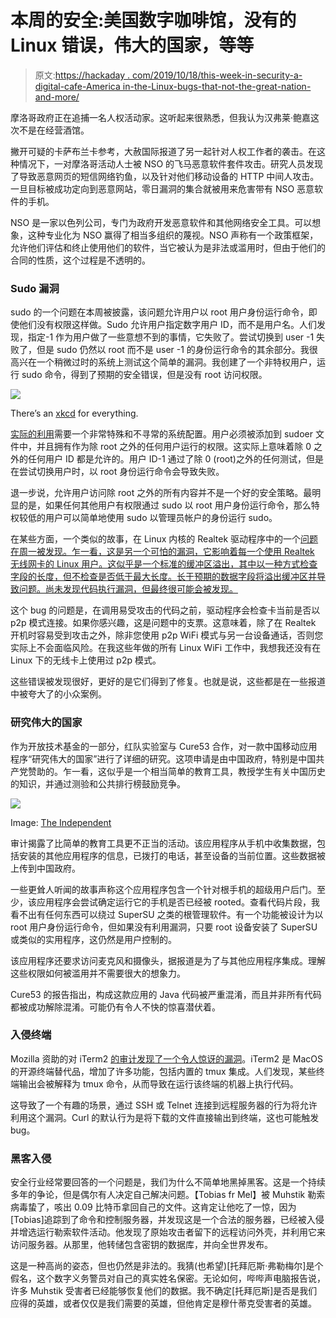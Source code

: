 # 本周的安全:美国数字咖啡馆，没有的 Linux 错误，伟大的国家，等等

> 原文:[https://hackaday . com/2019/10/18/this-week-in-security-a-digital-cafe-America in-the-Linux-bugs-that-not-the-great-nation-and-more/](https://hackaday.com/2019/10/18/this-week-in-security-a-digital-cafe-americain-the-linux-bugs-that-werent-the-great-nation-and-more/)

摩洛哥政府正在追捕一名人权活动家。这听起来很熟悉，但我认为汉弗莱·鲍嘉这次不是在经营酒馆。

撇开可疑的卡萨布兰卡参考，大赦国际报道了另一起针对人权工作者的袭击。在这种情况下，一对摩洛哥活动人士被 NSO 的飞马恶意软件套件攻击。研究人员发现了导致恶意网页的短信网络钓鱼，以及针对他们移动设备的 HTTP 中间人攻击。一旦目标被成功定向到恶意网站，零日漏洞的集合就被用来危害带有 NSO 恶意软件的手机。

NSO 是一家以色列公司，专门为政府开发恶意软件和其他网络安全工具。可以想象，这种专业化为 NSO 赢得了相当多组织的蔑视。NSO 声称有一个政策框架，允许他们评估和终止使用他们的软件，当它被认为是非法或滥用时，但由于他们的合同的性质，这个过程是不透明的。

### Sudo 漏洞

sudo 的一个问题在本周被披露，该问题允许用户以 root 用户身份运行命令，即使他们没有权限这样做。Sudo 允许用户指定数字用户 ID，而不是用户名。人们发现，指定-1 作为用户做了一些意想不到的事情，它失败了。尝试切换到 user -1 失败了，但是 sudo 仍然以 root 而不是 user -1 的身份运行命令的其余部分。我很高兴在一个稍微过时的系统上测试这个简单的漏洞。我创建了一个非特权用户，运行 sudo 命令，得到了预期的安全错误，但是没有 root 访问权限。

[![](../Images/3ca31c12f3731576a780cfe52d2a15ee.png)](https://hackaday.com/wp-content/uploads/2019/10/sandwich.jpg)

There’s an [xkcd](https://www.xkcd.com/149/) for everything.

[实际的利用](https://www.sudo.ws/alerts/minus_1_uid.html)需要一个非常特殊和不寻常的系统配置。用户必须被添加到 sudoer 文件中，并且拥有作为除 root 之外的任何用户运行的权限。这实际上意味着除 0 之外的任何用户 ID 都是允许的。用户 ID-1 通过了除 0 (root)之外的任何测试，但是在尝试切换用户时，以 root 身份运行命令会导致失败。

退一步说，允许用户访问除 root 之外的所有内容并不是一个好的安全策略。最明显的是，如果任何其他用户有权限通过 sudo 以 root 用户身份运行命令，那么特权较低的用户可以简单地使用 sudo 以管理员帐户的身份运行 sudo。

在某些方面，一个类似的故事，在 Linux 内核的 Realtek 驱动程序中的一个[问题在周一被发现。乍一看，这是另一个可怕的漏洞，它影响着每一个使用 Realtek 无线网卡的 Linux 用户。这似乎是一个标准的缓冲区溢出，其中以一种方式检查字段的长度，但不检查是否低于最大长度。长于预期的数据字段将溢出缓冲区并导致问题。尚未发现代码执行漏洞，但最终很可能会被发现。](https://arstechnica.com/information-technology/2019/10/unpatched-linux-flaw-may-let-attackers-crash-or-compromise-nearby-devices/)

这个 bug 的问题是，在调用易受攻击的代码之前，驱动程序会检查卡当前是否以 p2p 模式连接。如果你感兴趣，这是问题中的支票。这意味着，除了在 Realtek 开机时容易受到攻击之外，除非您使用 p2p WiFi 模式与另一台设备通话，否则您实际上不会面临风险。在我这些年做的所有 Linux WiFi 工作中，我想我还没有在 Linux 下的无线卡上使用过 p2p 模式。

这些错误被发现很好，更好的是它们得到了修复。也就是说，这些都是在一些报道中被夸大了的小众案例。

### 研究伟大的国家

作为开放技术基金的一部分，红队实验室与 Cure53 合作，对一款中国移动应用程序“研究伟大的国家”进行了详细的研究。这项申请是由中国政府，特别是中国共产党赞助的。乍一看，这似乎是一个相当简单的教育工具，教授学生有关中国历史的知识，并通过测验和公共排行榜鼓励竞争。

[![](../Images/927459178704a451762cb77a18ec3771.png)](https://hackaday.com/wp-content/uploads/2019/10/qwe_download.jpg)

Image: [The Independent]("https://www.independent.co.uk/news/world/asia/china-xi-jinping-app-millions-forced-download-a8859511.html')

审计揭露了比简单的教育工具更不正当的活动。该应用程序从手机中收集数据，包括安装的其他应用程序的信息，已拨打的电话，甚至设备的当前位置。这些数据被上传到中国政府。

一些更耸人听闻的故事声称这个应用程序包含一个针对根手机的超级用户后门。至少，该应用程序会尝试确定运行它的手机是否已经被 rooted。查看代码片段，我看不出有任何东西可以绕过 SuperSU 之类的根管理软件。有一个功能被设计为以 root 用户身份运行命令，但如果没有利用漏洞，只要 root 设备安装了 SuperSU 或类似的实用程序，这仍然是用户控制的。

该应用程序还要求访问麦克风和摄像头，据报道是为了与其他应用程序集成。理解这些权限如何被滥用并不需要很大的想象力。

Cure53 的报告指出，构成这款应用的 Java 代码被严重混淆，而且并非所有代码都被成功解除混淆。可能仍有令人不快的惊喜潜伏着。

### 入侵终端

Mozilla 资助的对 iTerm2 [的审计发现了一个令人惊讶的漏洞](https://blog.mozilla.org/security/2019/10/09/iterm2-critical-issue-moss-audit/)。iTerm2 是 MacOS 的开源终端替代品，增加了许多功能，包括内置的 tmux 集成。人们发现，某些终端输出会被解释为 tmux 命令，从而导致在运行该终端的机器上执行代码。

这导致了一个有趣的场景，通过 SSH 或 Telnet 连接到远程服务器的行为将允许利用这个漏洞。Curl 的默认行为是将下载的文件直接输出到终端，这也可能触发 bug。

### 黑客入侵

安全行业经常要回答的一个问题是，我们为什么不简单地黑掉黑客。这是一个持续多年的争论，但是偶尔有人决定自己解决问题。【Tobias fr Mel】被 Muhstik 勒索病毒蛰了，咳出 0.09 比特币拿回自己的文件。这肯定让他吃了一惊，因为[Tobias]追踪到了命令和控制服务器，并发现这是一个合法的服务器，已经被入侵并增选运行勒索软件活动。他发现了原始攻击者留下的远程访问外壳，并利用它来访问服务器。从那里，他转储包含密钥的数据库，并向全世界发布。

这是一种高尚的姿态，但也仍然是非法的。我猜(也希望)[托拜厄斯·弗勒梅尔]是个假名，这个数字义务警员对自己的真实姓名保密。无论如何，哔哔声电脑报告说，许多 Muhstik 受害者已经能够恢复他们的数据。我不确定[托拜厄斯]是否是我们应得的英雄，或者仅仅是我们需要的英雄，但他肯定是穆什蒂克受害者的英雄。